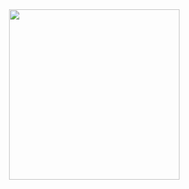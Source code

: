 <img align="right" gif_1="GIF" src="https://cdn.discordapp.com/attachments/760585593263751188/760585640571306055/3.gif" width="300"/>
